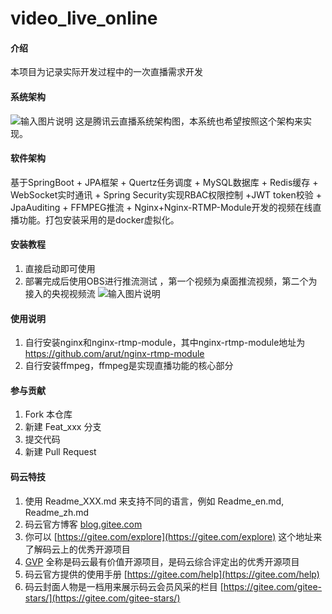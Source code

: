 # video_live_online

#### 介绍
本项目为记录实际开发过程中的一次直播需求开发
#### 系统架构
![输入图片说明](https://images.gitee.com/uploads/images/2020/0119/105034_10363187_1732571.png "系统建构.png")
这是腾讯云直播系统架构图，本系统也希望按照这个架构来实现。
#### 软件架构
基于SpringBoot + JPA框架 + Quertz任务调度 + MySQL数据库 + Redis缓存 + WebSocket实时通讯 + Spring Security实现RBAC权限控制 +JWT token校验 + JpaAuditing + FFMPEG推流 + Nginx+Nginx-RTMP-Module开发的视频在线直播功能。打包安装采用的是docker虚拟化。

#### 安装教程

1.  直接启动即可使用
2.  部署完成后使用OBS进行推流测试 ，第一个视频为桌面推流视频，第二个为接入的央视视频流
![输入图片说明](https://images.gitee.com/uploads/images/2019/1212/172803_10befb15_1732571.png "屏幕截图.png")


#### 使用说明
1.  自行安装nginx和nginx-rtmp-module，其中nginx-rtmp-module地址为 https://github.com/arut/nginx-rtmp-module
2.  自行安装ffmpeg，ffmpeg是实现直播功能的核心部分


#### 参与贡献

1.  Fork 本仓库
2.  新建 Feat_xxx 分支
3.  提交代码
4.  新建 Pull Request


#### 码云特技

1.  使用 Readme\_XXX.md 来支持不同的语言，例如 Readme\_en.md, Readme\_zh.md
2.  码云官方博客 [blog.gitee.com](https://blog.gitee.com)
3.  你可以 [https://gitee.com/explore](https://gitee.com/explore) 这个地址来了解码云上的优秀开源项目
4.  [GVP](https://gitee.com/gvp) 全称是码云最有价值开源项目，是码云综合评定出的优秀开源项目
5.  码云官方提供的使用手册 [https://gitee.com/help](https://gitee.com/help)
6.  码云封面人物是一档用来展示码云会员风采的栏目 [https://gitee.com/gitee-stars/](https://gitee.com/gitee-stars/)
